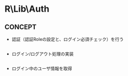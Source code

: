 R\Lib\Auth
========================================

CONCEPT
--------

- 認証（認証Roleの設定と、ログイン必須チェック）を行う

```php

```

- ログイン/ログアウト処理の実装

```php

```

- ログイン中のユーザ情報を取得

```php

```
